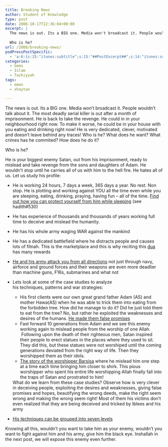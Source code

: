 ```yaml
---
title: Breaking News
author: Student of Knowledge
type: post
date: 2008-10-17T22:36:04+00:00
excerpt: |
  The news is out. Its a BIG one. Media won't broadcast it. People wouldn't talk about it. The most deadly serial killer is out after a month of imprisonment. He is back to take the revenge. He could in in your neighbourhood right now. To make it worse, he could be in your house with you eating and drinking right now! He is very dedicated, clever, motivated and doesn't leave behind any traces! Who is he? What does he want? What crimes has he commited? How does he do it?
  
  Who is he?
url: /2008/breaking-news/
podPressPostSpecific:
  - 'a:6:{s:15:"itunes:subtitle";s:15:"##PostExcerpt##";s:14:"itunes:summary";s:15:"##PostExcerpt##";s:15:"itunes:keywords";s:17:"##WordPressCats##";s:13:"itunes:author";s:10:"##Global##";s:15:"itunes:explicit";s:2:"No";s:12:"itunes:block";s:2:"No";}'
categories:
  - Gems
  - Islam
  - Tazkiyyah
tags:
  - eman
  - shaytan

---
```

The news is out. Its a BIG one. Media won&#8217;t broadcast it. People wouldn&#8217;t talk about it. The most deadly serial killer is out after a month of imprisonment. He is back to take the revenge. He could in in your neighbourhood right now. To make it worse, he could be in your house with you eating and drinking right now! He is very dedicated, clever, motivated and doesn&#8217;t leave behind any traces! Who is he? What does he want? What crimes has he commited? How does he do it?

Who is he?

He is your biggest enemy Satan, out from his imprisonment, ready to mislead and take revenge from the sons and daughters of Adam. He wouldn&#8217;t stop until he carries all of us with him to the hell fire. He hates all of us. Let us study his profile:

  * He is working 24 hours, 7 days a week, 365 days a year. No rest. Non stop. He is plotting and working against YOU all the time even while you are sleeping, eating, drinking, praying, having fun &#8211; all of the time. [Find out how you can protect yourself from him while sleeping][1] (see hadith#530)
  * He has experience of thousands and thousands of years working full time to deceive and mislead the humanity.
  * He has his whole army waging WAR against the mankind
  * He has a dedicated battlefield where he distracts people and causes lots of fitnah. This is the marketplace and this is why reciting this [dua][2] has many rewards
  * [He and his army attack you from all directions][3] not just through navy, airforce and ground forces and their weapons are even more deadlier than machine guns, F16s, submarines and what not
  * Lets look at some of the case studies to analyze his techniques, patterns and war strategies: 
      * His first clients were our own great grand father Adam (AS) and mother Hawa(AS) when he was able to trick them into eating from the forbidden tree. How did he manage to do it? Did he just told them to eat from the tree? No, but rather he exploited the weaknesses and desires of the humans. [He made them false promises][4]
      * Fast forward 10 generations from Adam and we see this enemy working again to mislead people from the worship of one Allah.  Following upon the death of their righteous men, Satan inspired their people to erect statues in the places where they used to sit. They did this, but these statues were not worshiped until the coming generations deviated from the right way of life. Then they worshipped them as their idols.
      * <a href="http://groups.yahoo.com/group/salam/message/691" target="_blank">The story of the worshipper Barsisa</a> where he mislead him one step at a time each time bringing him closer to shirk. This pious worshipper who spent his entire life worshipping Allah finally fall into the traps of Satan and prostrated to him!
    <div>
      What do we learn from these case studies? Observe how is very clever in deceiving people, exploiting the desires and weaknesses, giving false promises and hopes, beautifying the wrong deeds, make the right seem wrong and making the wrong seem right! Most of them his victims don&#8217;t even realized that they are being deceived and tricked by Iblees and his army
    </div>

  * [His techniques can be grouped into seven levels][5]

Knowing all this, wouldn&#8217;t you want to take him as your enemy, wouldn&#8217;t you want to fight against him and his army, give him the black eye. Inshallah in the next post, we will expose this enemy even further.

 [1]: http://www.usc.edu/dept/MSA/fundamentals/hadithsunnah/bukhari/061.sbt.html
 [2]: http://makedua.com/display_dua.php?sectionid=92
 [3]: http://www.islamicity.com/MOSQUE/ARABICSCRIPT/AYAT/7/7_17.htm
 [4]: http://www.islamicity.com/MOSQUE/ARABICSCRIPT/AYAT/7/7_20.htm
 [5]: http://www.ilmquest.org/pc-269-94-when-wolves-become-shepherds-devils-dawah-techniques-1-cd-by-muhammad-alshareef.aspx